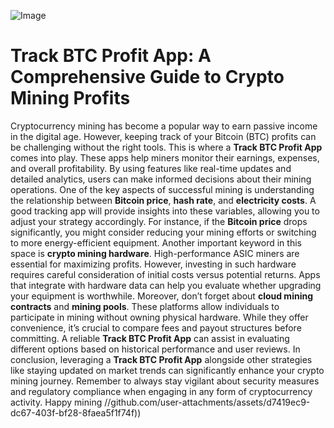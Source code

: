 
![Image](https://github.com/user-attachments/assets/d7419ec9-dc67-403f-bf28-8faea5f1f74f)
# Track BTC Profit App: A Comprehensive Guide to Crypto Mining Profits
Cryptocurrency mining has become a popular way to earn passive income in the digital age. However, keeping track of your Bitcoin (BTC) profits can be challenging without the right tools. This is where a **Track BTC Profit App** comes into play. These apps help miners monitor their earnings, expenses, and overall profitability. By using features like real-time updates and detailed analytics, users can make informed decisions about their mining operations.
One of the key aspects of successful mining is understanding the relationship between **Bitcoin price**, **hash rate**, and **electricity costs**. A good tracking app will provide insights into these variables, allowing you to adjust your strategy accordingly. For instance, if the **Bitcoin price** drops significantly, you might consider reducing your mining efforts or switching to more energy-efficient equipment.
Another important keyword in this space is **crypto mining hardware**. High-performance ASIC miners are essential for maximizing profits. However, investing in such hardware requires careful consideration of initial costs versus potential returns. Apps that integrate with hardware data can help you evaluate whether upgrading your equipment is worthwhile.
Moreover, don’t forget about **cloud mining contracts** and **mining pools**. These platforms allow individuals to participate in mining without owning physical hardware. While they offer convenience, it’s crucial to compare fees and payout structures before committing. A reliable **Track BTC Profit App** can assist in evaluating different options based on historical performance and user reviews.
In conclusion, leveraging a **Track BTC Profit App** alongside other strategies like staying updated on market trends can significantly enhance your crypto mining journey. Remember to always stay vigilant about security measures and regulatory compliance when engaging in any form of cryptocurrency activity. Happy mining 
 //github.com/user-attachments/assets/d7419ec9-dc67-403f-bf28-8faea5f1f74f))
